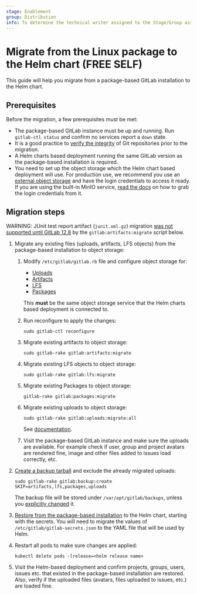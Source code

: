 ```yaml
---
stage: Enablement
group: Distribution
info: To determine the technical writer assigned to the Stage/Group associated with this page, see https://about.gitlab.com/handbook/engineering/ux/technical-writing/#designated-technical-writers
---
```


# Migrate from the Linux package to the Helm chart **(FREE SELF)**

This guide will help you migrate from a package-based GitLab installation to
the Helm chart.

## Prerequisites

Before the migration, a few prerequisites must be met:

- The package-based GitLab instance must be up and running. Run `gitlab-ctl status`
  and confirm no services report a `down` state.
- It is a good practice to
  [verify the integrity](https://docs.gitlab.com/ee/administration/raketasks/check.html)
  of Git repositories prior to the migration.
- A Helm charts based deployment running the same GitLab version as the
  package-based installation is required.
- You need to set up the object storage which the Helm chart based deployment
  will use. For production use, we recommend you use an [external object storage](../../advanced/external-object-storage/index.md)
  and have the login credentials to access it ready. If you are using the built-in
  MinIO service, [read the docs](minio.md) on how to grab the login credentials
  from it.

## Migration steps

WARNING:
JUnit test report artifact (`junit.xml.gz`) migration
[was not supported until GitLab 12.8](https://gitlab.com/gitlab-org/gitlab/-/issues/27698#note_317190991)
by the `gitlab:artifacts:migrate` script below.

1. Migrate any existing files (uploads, artifacts, LFS objects) from the package-based
   installation to object storage:

   1. Modify `/etc/gitlab/gitlab.rb` file and configure object storage for:
      - [Uploads](https://docs.gitlab.com/ee/administration/uploads.html#s3-compatible-connection-settings)
      - [Artifacts](https://docs.gitlab.com/ee/administration/job_artifacts.html#s3-compatible-connection-settings)
      - [LFS](https://docs.gitlab.com/ee/administration/lfs/index.html#s3-for-omnibus-installations)
      - [Packages](https://docs.gitlab.com/ee/administration/packages/#using-object-storage)

      This **must** be the same object storage service that the Helm charts based deployment is
      connected to.

   1. Run reconfigure to apply the changes:

      ```shell
      sudo gitlab-ctl reconfigure
      ```

   1. Migrate existing artifacts to object storage:

      ```shell
      sudo gitlab-rake gitlab:artifacts:migrate
      ```

   1. Migrate existing LFS objects to object storage:

      ```shell
      sudo gitlab-rake gitlab:lfs:migrate
      ```

   1. Migrate existing Packages to object storage:

      ```shell
      gitlab-rake gitlab:packages:migrate
      ```

   1. Migrate existing uploads to object storage:

      ```shell
      sudo gitlab-rake gitlab:uploads:migrate:all
      ```

      See [documentation](https://docs.gitlab.com/ee/administration/raketasks/uploads/migrate.html#migrate-to-object-storage).

   1. Visit the package-based GitLab instance and make sure the
      uploads are available. For example check if user, group and project
      avatars are rendered fine, image and other files added to issues load
      correctly, etc.

1. [Create a backup tarball](https://docs.gitlab.com/ee/raketasks/backup_restore.html#creating-a-backup-of-the-gitlab-system) and exclude the already migrated uploads:

   ```shell
   sudo gitlab-rake gitlab:backup:create SKIP=artifacts,lfs,packages,uploads
   ```

   The backup file will be stored under `/var/opt/gitlab/backups`, unless you
   [explicitly changed](https://docs.gitlab.com/omnibus/settings/backups.html#manually-manage-backup-directory)
   it.

1. [Restore from the package-based installation](../../backup-restore/restore.md)
   to the Helm chart, starting with the secrets. You will need to migrate the
   values of `/etc/gitlab/gitlab-secrets.json` to the YAML file that will be
   used by Helm.
1. Restart all pods to make sure changes are applied:

   ```shell
   kubectl delete pods -lrelease=<helm release name>
   ```

1. Visit the Helm-based deployment and confirm projects, groups, users, issues
   etc. that existed in the package-based installation are restored.
   Also, verify if the uploaded files (avatars, files uploaded to issues, etc.)
   are loaded fine.

